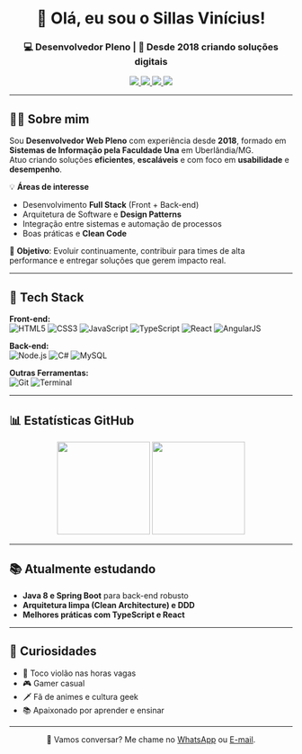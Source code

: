 <!-- Banner ou título -->
<h1 align="center">👋 Olá, eu sou o Sillas Vinícius!</h1>
<h3 align="center">💻 Desenvolvedor Pleno | 🚀 Desde 2018 criando soluções digitais</h3>

<!-- Links rápidos -->
<p align="center">
  <a href="https://www.linkedin.com/in/sillas-vinícius-840967169" target="_blank">
    <img src="https://img.shields.io/badge/LinkedIn-0077B5?style=for-the-badge&logo=linkedin&logoColor=white"/>
  </a>
  <a href="mailto:sillasvinicius0403@gmail.com">
    <img src="https://img.shields.io/badge/Gmail-D14836?style=for-the-badge&logo=gmail&logoColor=white"/>
  </a>
  <a href="https://www.instagram.com/sillas.exe" target="_blank">
    <img src="https://img.shields.io/badge/Instagram-833AB4?style=for-the-badge&logo=instagram&logoColor=white"/>
  </a>
  <a href="https://api.whatsapp.com/send?phone=5531984180449" target="_blank">
    <img src="https://img.shields.io/badge/WhatsApp-25D366?style=for-the-badge&logo=whatsapp&logoColor=white"/>
  </a>
</p>

---

## 👨‍💻 Sobre mim
Sou **Desenvolvedor Web Pleno** com experiência desde **2018**, formado em **Sistemas de Informação pela Faculdade Una** em Uberlândia/MG.  
Atuo criando soluções **eficientes**, **escaláveis** e com foco em **usabilidade** e **desempenho**.  

💡 **Áreas de interesse**  
- Desenvolvimento **Full Stack** (Front + Back-end)  
- Arquitetura de Software e **Design Patterns**  
- Integração entre sistemas e automação de processos  
- Boas práticas e **Clean Code**  

🎯 **Objetivo**: Evoluir continuamente, contribuir para times de alta performance e entregar soluções que gerem impacto real.

---

## 🚀 Tech Stack

**Front-end:**  
![HTML5](https://img.shields.io/badge/HTML5-E34F26?style=flat-square&logo=html5&logoColor=white)
![CSS3](https://img.shields.io/badge/CSS3-1572B6?style=flat-square&logo=css3&logoColor=white)
![JavaScript](https://img.shields.io/badge/JavaScript-F7DF1E?style=flat-square&logo=javascript&logoColor=black)
![TypeScript](https://img.shields.io/badge/TypeScript-007ACC?style=flat-square&logo=typescript&logoColor=white)
![React](https://img.shields.io/badge/React-20232A?style=flat-square&logo=react&logoColor=61DAFB)
![AngularJS](https://img.shields.io/badge/AngularJS-E23237?style=flat-square&logo=angularjs&logoColor=white)

**Back-end:**  
![Node.js](https://img.shields.io/badge/Node.js-43853D?style=flat-square&logo=node-dot-js&logoColor=white)
![C#](https://img.shields.io/badge/C%23-239120?style=flat-square&logo=c-sharp&logoColor=white)
![MySQL](https://img.shields.io/badge/MySQL-005C84?style=flat-square&logo=mysql&logoColor=white)

**Outras Ferramentas:**  
![Git](https://img.shields.io/badge/Git-F05032?style=flat-square&logo=git&logoColor=white)
![Terminal](https://img.shields.io/badge/Terminal-000000?style=flat-square&logo=windows-terminal&logoColor=white)

---

## 📊 Estatísticas GitHub

<p align="center">
  <img src="https://github-readme-stats.vercel.app/api?username=sillasvinicius&show_icons=true&theme=tokyonight&hide_border=true" height="165"/>
  <img src="https://github-readme-stats.vercel.app/api/top-langs/?username=sillasvinicius&layout=compact&theme=tokyonight&hide_border=true" height="165"/>
</p>

---

## 📚 Atualmente estudando
- **Java 8 e Spring Boot** para back-end robusto  
- **Arquitetura limpa (Clean Architecture) e DDD**  
- **Melhores práticas com TypeScript e React**  

---

## 🎯 Curiosidades
- 🎸 Toco violão nas horas vagas  
- 🎮 Gamer casual  
- 🗡 Fã de animes e cultura geek  
- 📚 Apaixonado por aprender e ensinar  

---

<p align="center">💬 Vamos conversar? Me chame no <a href="https://api.whatsapp.com/send?phone=5531984180449">WhatsApp</a> ou <a href="mailto:sillasvinicius0403@gmail.com">E-mail</a>.</p>
